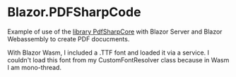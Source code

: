 # Blazor.PDFSharpCode

Example of use of the [library PdfSharpCore](https://github.com/ststeiger/PdfSharpCore) with Blazor Server and Blazor Webassembly to create PDF docucments.

With Blazor Wasm, I included a .TTF font and loaded it via a service. I couldn't load this font from my CustomFontResolver class because in Wasm I am mono-thread. 
